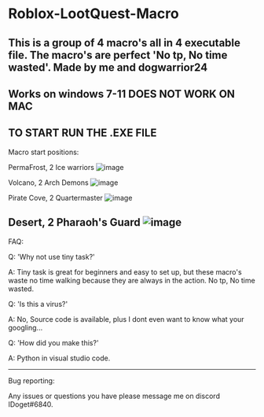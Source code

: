 # Roblox-LootQuest-Macro
This is a group of 4 macro's all in 4 executable file. The macro's are perfect 'No tp, No time wasted'. Made by me and dogwarrior24
-----------------------------------------------------------------------------------------------------------------------------------------------------------------------------------
Works on windows 7-11
DOES NOT WORK ON MAC
-----------------------------------------------------------------------------------------------------------------------------------------------------------------------------------
TO START RUN THE .EXE FILE
-----------------------------------------------------------------------------------------------------------------------------------------------------------------------------------

Macro start positions:

PermaFrost, 2 Ice warriors
![image](https://user-images.githubusercontent.com/69323084/146272592-e59b06c8-1ace-488b-91fc-7d66930f4f9d.png)

Volcano, 2 Arch Demons
![image](https://user-images.githubusercontent.com/69323084/143802851-8e02af2d-f0fd-485a-bd7e-4c36a6362b47.png)

Pirate Cove, 2 Quartermaster
![image](https://user-images.githubusercontent.com/69323084/143803099-88e77168-a601-4cf4-8965-39bc0ec2a001.png)

Desert, 2 Pharaoh's Guard
![image](https://user-images.githubusercontent.com/69323084/143803254-63d21c44-5780-478b-b2a8-606f3c69cf07.png)
-----------------------------------------------------------------------------------------------------------------------------------------------------------------------------------
FAQ:

Q: 'Why not use tiny task?'

A: Tiny task is great for beginners and easy to set up, but these macro's waste no time walking because they are always in the action. No tp, No time wasted.


Q: 'Is this a virus?'

A: No, Source code is available, plus I dont even want to know what your googling...


Q: 'How did you make this?'

A: Python in visual studio code.

-----------------------------------------------------------------------------------------------------------------------------------------------------------------------------------
Bug reporting:

Any issues or questions you have please message me on discord IDoget#6840.
